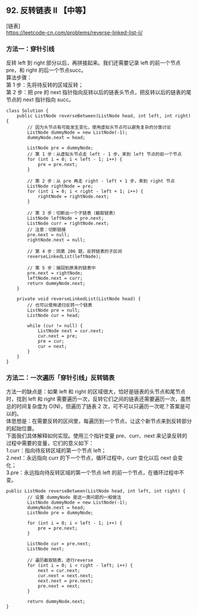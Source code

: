 ## 92. 反转链表 II 【中等】       
[链表]       
https://leetcode-cn.com/problems/reverse-linked-list-ii/      

### 方法一：穿针引线    
反转 left 到 right 部分以后，再拼接起来。我们还需要记录 left 的前一个节点pre，和 right 的后一个节点succ。        
算法步骤：     
第 1 步：先将待反转的区域反转；       
第 2 步：把 pre 的 next 指针指向反转以后的链表头节点，把反转以后的链表的尾节点的 next 指针指向 succ。          
```
class Solution {
    public ListNode reverseBetween(ListNode head, int left, int right) {
        // 因为头节点有可能发生变化，使用虚拟头节点可以避免复杂的分类讨论
        ListNode dummyNode = new ListNode(-1);
        dummyNode.next = head;

        ListNode pre = dummyNode;
        // 第 1 步：从虚拟头节点走 left - 1 步，来到 left 节点的前一个节点
        for (int i = 0; i < left - 1; i++) {
            pre = pre.next;
        }

        // 第 2 步：从 pre 再走 right - left + 1 步，来到 right 节点
        ListNode rightNode = pre;
        for (int i = 0; i < right - left + 1; i++) {
            rightNode = rightNode.next;
        }

        // 第 3 步：切断出一个子链表（截取链表）
        ListNode leftNode = pre.next;
        ListNode curr = rightNode.next;
        // 注意：切断链接
        pre.next = null;
        rightNode.next = null;

        // 第 4 步：同第 206 题，反转链表的子区间
        reverseLinkedList(leftNode);

        // 第 5 步：接回到原来的链表中
        pre.next = rightNode;
        leftNode.next = curr;
        return dummyNode.next;
    }

    private void reverseLinkedList(ListNode head) {
        // 也可以使用递归反转一个链表
        ListNode pre = null;
        ListNode cur = head;

        while (cur != null) {
            ListNode next = cur.next;
            cur.next = pre;
            pre = cur;
            cur = next;
        }
    }
}
```

### 方法二：一次遍历「穿针引线」反转链表      
方法一的缺点是：如果 left 和 right 的区域很大，恰好是链表的头节点和尾节点时，找到 left 和 right 需要遍历一次，反转它们之间的链表还需要遍历一次，虽然总的时间复杂度为 O(N)，但遍历了链表 2 次，可不可以只遍历一次呢？答案是可以的。       
体思想是：在需要反转的区间里，每遍历到一个节点，让这个新节点来到反转部分的起始位置。     
下面我们具体解释如何实现。使用三个指针变量 pre、curr、next 来记录反转的过程中需要的变量，它们的意义如下：    
1.curr：指向待反转区域的第一个节点 left；    
2.next：永远指向 curr 的下一个节点，循环过程中，curr 变化以后 next 会变化；    
3.pre：永远指向待反转区域的第一个节点 left 的前一个节点，在循环过程中不变。      
```
public ListNode reverseBetween(ListNode head, int left, int right) {
        // 设置 dummyNode 是这一类问题的一般做法
        ListNode dummyNode = new ListNode(-1);
        dummyNode.next = head;
        ListNode pre = dummyNode;
        
        for (int i = 0; i < left - 1; i++) {
            pre = pre.next;
        }
        
        ListNode cur = pre.next;
        ListNode next;
        
        // 遍历截取链表，进行reverse
        for (int i = 0; i < right - left; i++) {
            next = cur.next;
            cur.next = next.next;
            next.next = pre.next;
            pre.next = next;
        }
        
        return dummyNode.next;
}

```





























